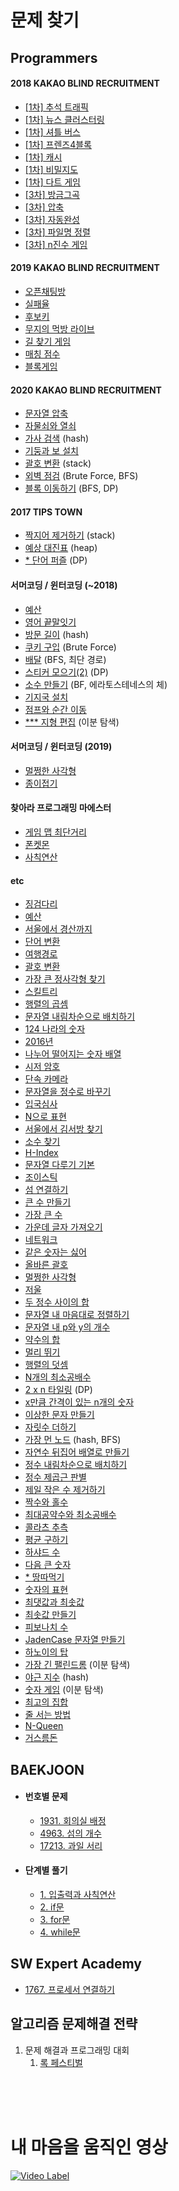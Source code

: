 # 문제 찾기


## Programmers

#### 2018 KAKAO BLIND RECRUITMENT

- [[1차] 추석 트래픽](https://github.com/yhs3434/Algorithms/tree/master/programmers/2018%20KAKAO%20BLIND%20RECRUITMENT/chuseokTraffic.py)
- [[1차] 뉴스 클러스터링](https://github.com/yhs3434/Algorithms/tree/master/programmers/2018%20KAKAO%20BLIND%20RECRUITMENT/newsClustering.py)
- [[1차] 셔틀 버스](https://github.com/yhs3434/Algorithms/tree/master/programmers/2018%20KAKAO%20BLIND%20RECRUITMENT/shuttleBus.py)
- [[1차] 프렌즈4블록](https://github.com/yhs3434/Algorithms/tree/master/programmers/2018%20KAKAO%20BLIND%20RECRUITMENT/friends4Block.py)
- [[1차] 캐시](https://github.com/yhs3434/Algorithms/tree/master/programmers/2018%20KAKAO%20BLIND%20RECRUITMENT/cache.py)
- [[1차] 비밀지도](https://github.com/yhs3434/Algorithms/tree/master/programmers/2018%20KAKAO%20BLIND%20RECRUITMENT/secretMap.py)
- [[1차] 다트 게임](https://github.com/yhs3434/Algorithms/tree/master/programmers/2018%20KAKAO%20BLIND%20RECRUITMENT/dartGame.py)
- [[3차] 방금그곡](https://github.com/yhs3434/Algorithms/tree/master/programmers/2018%20KAKAO%20BLIND%20RECRUITMENT/justThatMusic.py)
- [[3차] 압축](https://github.com/yhs3434/Algorithms/tree/master/programmers/2018%20KAKAO%20BLIND%20RECRUITMENT/compression.py)
- [[3차] 자동완성](https://github.com/yhs3434/Algorithms/tree/master/programmers/2018%20KAKAO%20BLIND%20RECRUITMENT/autoComplete.py)
- [[3차] 파일명 정렬](https://github.com/yhs3434/Algorithms/tree/master/programmers/2018%20KAKAO%20BLIND%20RECRUITMENT/fileNameSort.py)
- [[3차] n진수 게임](https://github.com/yhs3434/Algorithms/tree/master/programmers/2018%20KAKAO%20BLIND%20RECRUITMENT/nNumberGame.py)

#### 2019 KAKAO BLIND RECRUITMENT

- [오픈채팅방](https://github.com/yhs3434/Algorithms/blob/master/programmers/2019%20KAKAO%20BLIND%20RECRUITMENT/openChat.py)
- [실패율](https://github.com/yhs3434/Algorithms/blob/master/programmers/2019%20KAKAO%20BLIND%20RECRUITMENT/failRate.py)
- [후보키](https://github.com/yhs3434/Algorithms/blob/master/programmers/2019%20KAKAO%20BLIND%20RECRUITMENT/candidateKey.py)
- [무지의 먹방 라이브](https://github.com/yhs3434/Algorithms/blob/master/programmers/2019%20KAKAO%20BLIND%20RECRUITMENT/muziEatLive.py)
- [길 찾기 게임](https://github.com/yhs3434/Algorithms/blob/master/programmers/2019%20KAKAO%20BLIND%20RECRUITMENT/findPathGame.py)
- [매칭 점수](https://github.com/yhs3434/Algorithms/blob/master/programmers/2019%20KAKAO%20BLIND%20RECRUITMENT/matchingScore.py)
- [블록게임](https://github.com/yhs3434/Algorithms/blob/master/programmers/2019%20KAKAO%20BLIND%20RECRUITMENT/blockGame.py)

#### 2020 KAKAO BLIND RECRUITMENT

- [문자열 압축](https://github.com/yhs3434/Algorithms/blob/master/programmers/2020%20KAKAO%20BLIND%20RECRUITMENT/compressString.py)
- [자물쇠와 열쇠](https://github.com/yhs3434/Algorithms/blob/master/programmers/2020%20KAKAO%20BLIND%20RECRUITMENT/lockAndKey.py)
- [가사 검색](https://github.com/yhs3434/Algorithms/blob/master/programmers/2020%20KAKAO%20BLIND%20RECRUITMENT/lyricsSearch.py) (hash)
- [기둥과 보 설치](https://github.com/yhs3434/Algorithms/blob/master/programmers/2020%20KAKAO%20BLIND%20RECRUITMENT/pillarAndBo.py)
- [괄호 변환](https://github.com/yhs3434/Algorithms/blob/master/programmers/2020%20KAKAO%20BLIND%20RECRUITMENT/convertParenthesis.py) (stack)
- [외벽 점검](https://github.com/yhs3434/Algorithms/blob/master/programmers/2020%20KAKAO%20BLIND%20RECRUITMENT/inspectOutsideWall.py) (Brute Force, BFS)
- [블록 이동하기](https://github.com/yhs3434/Algorithms/blob/master/programmers/2020%20KAKAO%20BLIND%20RECRUITMENT/moveBlock.py) (BFS, DP)

#### 2017 TIPS TOWN

- [짝지어 제거하기](https://github.com/yhs3434/Algorithms/blob/master/programmers/2017%20TIPS%20TOWN/deleteCombine.py) (stack)
- [예상 대진표](https://github.com/yhs3434/Algorithms/blob/master/programmers/2017%20TIPS%20TOWN/expectMatchList.py) (heap)
- [* 단어 퍼즐](https://github.com/yhs3434/Algorithms/blob/master/programmers/2017%20TIPS%20TOWN/wordPuzzle.py) (DP)

#### 서머코딩 / 윈터코딩 (~2018)

- [예산](https://github.com/yhs3434/Algorithms/blob/master/programmers/Summer_Winter(~2018)/budget2.py)
- [영어 끝말잇기](https://github.com/yhs3434/Algorithms/blob/master/programmers/Summer_Winter(~2018)/englishLastWord.py)
- [방문 길이](https://github.com/yhs3434/Algorithms/blob/master/programmers/Summer_Winter(~2018)/visitLength.py) (hash)
- [쿠키 구입](https://github.com/yhs3434/Algorithms/blob/master/programmers/Summer_Winter(~2018)/buyCookie.py) (Brute Force)
- [배달](https://github.com/yhs3434/Algorithms/blob/master/programmers/Summer_Winter(~2018)/delivery.py) (BFS, 최단 경로)
- [스티커 모으기(2)](https://github.com/yhs3434/Algorithms/blob/master/programmers/Summer_Winter(~2018)/stickerCollector.py) (DP)
- [소수 만들기](https://github.com/yhs3434/Algorithms/blob/master/programmers/Summer_Winter(~2018)/primeNumberMaking.py) (BF, 에라토스테네스의 체)
- [기지국 설치](https://github.com/yhs3434/Algorithms/blob/master/programmers/Summer_Winter(~2018)/baseStationInstall.py)
- [점프와 순간 이동](https://github.com/yhs3434/Algorithms/blob/master/programmers/Summer_Winter(~2018)/jumpAndTeleport.py)
- [*** 지형 편집](https://github.com/yhs3434/Algorithms/blob/master/programmers/Summer_Winter(~2018)/topographyEdit.py) (이분 탐색)

#### 서머코딩 / 윈터코딩 (2019)

- [멀쩡한 사각형](https://github.com/yhs3434/Algorithms/blob/master/programmers/Summer%20Winter%20(2019)/rightRect.cpp)
- [종이접기](https://github.com/yhs3434/Algorithms/blob/master/programmers/Summer%20Winter%20(2019)/origami.py)

#### 찾아라 프로그래밍 마에스터

- [게임 맵 최단거리](https://github.com/yhs3434/Algorithms/blob/master/programmers/Find%20Programming%20Maester/theShortedGameMap.py)
- [폰켓몬](https://github.com/yhs3434/Algorithms/blob/master/programmers/Find%20Programming%20Maester/ponketmon.py)
- [사칙연산](https://github.com/yhs3434/Algorithms/blob/master/programmers/Find%20Programming%20Maester/fourFundamentalOperation.py)

#### etc

- [징검다리](https://github.com/yhs3434/Algorithms/blob/master/programmers/steppingStone.py)
- [예산](https://github.com/yhs3434/Algorithms/blob/master/programmers/budgets.py)
- [서울에서 경산까지](https://github.com/yhs3434/Algorithms/blob/master/programmers/seoulToKyungsan.py)
- [단어 변환](https://github.com/yhs3434/Algorithms/blob/master/programmers/convertWord.py)
- [여행경로](https://github.com/yhs3434/Algorithms/blob/master/programmers/travelRoute.py)
- [괄호 변환](https://github.com/yhs3434/Algorithms/blob/master/programmers/convertParenthesis.py)
- [가장 큰 정사각형 찾기](https://github.com/yhs3434/Algorithms/blob/master/programmers/theLargestSquare.py)
- [스킬트리](https://github.com/yhs3434/Algorithms/blob/master/programmers/skillTree.py)
- [행렬의 곱셈](https://github.com/yhs3434/Algorithms/blob/master/programmers/matrixMultiplication.py)
- [문자열 내림차순으로 배치하기](https://github.com/yhs3434/Algorithms/blob/master/programmers/stringReverseSort.py)
- [124 나라의 숫자](https://github.com/yhs3434/Algorithms/blob/master/programmers/124.py)
- [2016년](https://github.com/yhs3434/Algorithms/blob/master/programmers/2016year.py)
- [나누어 떨어지는 숫자 배열](https://github.com/yhs3434/Algorithms/blob/master/programmers/availToDivideNumberArray.py)
- [시저 암호](https://github.com/yhs3434/Algorithms/blob/master/programmers/caesarCipher.py)
- [단속 카메라](https://github.com/yhs3434/Algorithms/blob/master/programmers/camera.py)
- [문자열을 정수로 바꾸기](https://github.com/yhs3434/Algorithms/blob/master/programmers/changeStrToInt.py)
- [입국심사](https://github.com/yhs3434/Algorithms/blob/master/programmers/entryJudge.py)
- [N으로 표현](https://github.com/yhs3434/Algorithms/blob/master/programmers/expressN.py)
- [서울에서 김서방 찾기](https://github.com/yhs3434/Algorithms/blob/master/programmers/findKimInTheSeoul.py)
- [소수 찾기](https://github.com/yhs3434/Algorithms/blob/master/programmers/findPrimeNumber.py)
- [H-Index](https://github.com/yhs3434/Algorithms/blob/master/programmers/h-index.py)
- [문자열 다루기 기본](https://github.com/yhs3434/Algorithms/blob/master/programmers/handleString.py)
- [조이스틱](https://github.com/yhs3434/Algorithms/blob/master/programmers/joystick.py)
- [섬 연결하기](https://github.com/yhs3434/Algorithms/blob/master/programmers/linkIsland.py)
- [큰 수 만들기](https://github.com/yhs3434/Algorithms/blob/master/programmers/makeBigNum.py)
- [가장 큰 수](https://github.com/yhs3434/Algorithms/blob/master/programmers/maxNumber.py)
- [가운데 글자 가져오기](https://github.com/yhs3434/Algorithms/blob/master/programmers/midLecture.py)
- [네트워크](https://github.com/yhs3434/Algorithms/blob/master/programmers/network.py)
- [같은 숫자는 싫어](https://github.com/yhs3434/Algorithms/blob/master/programmers/noSameNumber.py)
- [올바른 괄호](https://github.com/yhs3434/Algorithms/blob/master/programmers/parenthesis.py)
- [멀쩡한 사각형](https://github.com/yhs3434/Algorithms/blob/master/programmers/rightRect.py)
- [저울](https://github.com/yhs3434/Algorithms/blob/master/programmers/scale.py)
- [두 정수 사이의 합](https://github.com/yhs3434/Algorithms/blob/master/programmers/sumOfTwoNum.py)
- [문자열 내 마음대로 정렬하기](https://github.com/yhs3434/Algorithms/blob/master/programmers/stringMySort.py)
- [문자열 내 p와 y의 개수](https://github.com/yhs3434/Algorithms/blob/master/programmers/pyString.py)
- [약수의 합](https://github.com/yhs3434/Algorithms/blob/master/programmers/sumOfAliquot.py)
- [멀리 뛰기](https://github.com/yhs3434/Algorithms/blob/master/programmers/etc/longJump.py)
- [행렬의 덧셈](https://github.com/yhs3434/Algorithms/blob/master/programmers/etc/matrixAdd.py)
- [N개의 최소공배수](https://github.com/yhs3434/Algorithms/blob/master/programmers/etc/NleastCommonMultiple.py)
- [2 x n 타일링](https://github.com/yhs3434/Algorithms/blob/master/programmers/etc/2xNTiling.py) (DP)
- [x만큼 간격이 있는 n개의 숫자](https://github.com/yhs3434/Algorithms/blob/master/programmers/etc/xGapNnumber.py)
- [이상한 문자 만들기](https://github.com/yhs3434/Algorithms/blob/master/programmers/etc/strangeStr.py)
- [자릿수 더하기](https://github.com/yhs3434/Algorithms/blob/master/programmers/etc/addCipher.py)
- [가장 먼 노드](https://github.com/yhs3434/Algorithms/blob/master/programmers/etc/longestNode.py) (hash, BFS)
- [자연수 뒤집어 배열로 만들기](https://github.com/yhs3434/Algorithms/blob/master/programmers/etc/reverseNumber.py)
- [정수 내림차순으로 배치하기](https://github.com/yhs3434/Algorithms/blob/master/programmers/etc/numberReverseSort.py)
- [정수 제곱근 판별](https://github.com/yhs3434/Algorithms/blob/master/programmers/etc/checkSquare.py)
- [제일 작은 수 제거하기](https://github.com/yhs3434/Algorithms/blob/master/programmers/etc/removeSmallest.py)
- [짝수와 홀수](https://github.com/yhs3434/Algorithms/blob/master/programmers/etc/evenAndOdd.py)
- [최대공약수와 최소공배수](https://github.com/yhs3434/Algorithms/blob/master/programmers/etc/getCommons.py)
- [콜라츠 추측](https://github.com/yhs3434/Algorithms/blob/master/programmers/etc/guessCollatz.py)
- [평균 구하기](https://github.com/yhs3434/Algorithms/blob/master/programmers/etc/getMean.py)
- [하샤드 수](https://github.com/yhs3434/Algorithms/blob/master/programmers/etc/hashad.py)
- [다음 큰 숫자](https://github.com/yhs3434/Algorithms/blob/master/programmers/etc/nextBigNum.py)
- [* 땅따먹기](https://github.com/yhs3434/Algorithms/blob/master/programmers/etc/eatLand.py)
- [숫자의 표현](https://github.com/yhs3434/Algorithms/blob/master/programmers/etc/expressNum.py)
- [최댓값과 최솟값](https://github.com/yhs3434/Algorithms/blob/master/programmers/etc/maxAndMin.py)
- [최솟값 만들기](https://github.com/yhs3434/Algorithms/blob/master/programmers/etc/makeMin.py)
- [피보나치 수](https://github.com/yhs3434/Algorithms/blob/master/programmers/etc/makeFibonacci.py)
- [JadenCase 문자열 만들기](https://github.com/yhs3434/Algorithms/blob/master/programmers/etc/JadenCase.py)
- [하노이의 탑](https://github.com/yhs3434/Algorithms/blob/master/programmers/etc/hanoyTop.py)
- [가장 긴 팰린드롬](https://github.com/yhs3434/Algorithms/blob/master/programmers/etc/longestPalindrome.py) (이분 탐색)
- [야근 지수](https://github.com/yhs3434/Algorithms/blob/master/programmers/etc/overtimeIndex.py) (hash)
- [숫자 게임](https://github.com/yhs3434/Algorithms/blob/master/programmers/etc/numberGame.py) (이분 탐색)
- [최고의 집합](https://github.com/yhs3434/Algorithms/blob/master/programmers/etc/greatSet.py)
- [줄 서는 방법](https://github.com/yhs3434/Algorithms/blob/master/programmers/etc/lineCase.py)
- [N-Queen](https://github.com/yhs3434/Algorithms/blob/master/programmers/etc/nQueen.py)
- [거스름돈](https://github.com/yhs3434/Algorithms/blob/master/programmers/etc/restMoney.py)

## BAEKJOON

- #### 번호별 문제
    - [1931. 회의실 배정](https://github.com/yhs3434/Algorithms/blob/master/baekjun/exercise/assignMeetingRoom.py)
    - [4963. 섬의 개수](https://github.com/yhs3434/Algorithms/blob/master/baekjun/exercise/islandAmount.py)
    - [17213. 과일 서리](https://github.com/yhs3434/Algorithms/blob/master/baekjun/exercise/thiefFruits.py)
    
- #### 단계별 풀기

    - [1. 입출력과 사칙연산](https://github.com/yhs3434/Algorithms/tree/master/baekjun/1.stdio)
    - [2. if문](https://github.com/yhs3434/Algorithms/tree/master/baekjun/2.if)
    - [3. for문](https://github.com/yhs3434/Algorithms/tree/master/baekjun/3.for)
    - [4. while문](https://github.com/yhs3434/Algorithms/tree/master/baekjun/4.while)
## SW Expert Academy

- [1767. 프로세서 연결하기](https://github.com/yhs3434/Algorithms/blob/master/SW%20Expert%20Academy/1767.processConnect.py)

## 알고리즘 문제해결 전략

1. 문제 해결과 프로그래밍 대회
    1. [록 페스티벌]()
    
    
<br/><br/><br/>
# 내 마음을 움직인 영상

[![Video Label](http://img.youtube.com/vi/btfuIz3qrSE/0.jpg)](https://youtu.be/btfuIz3qrSE)